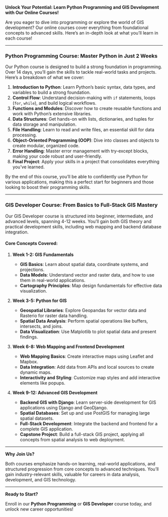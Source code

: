 **Unlock Your Potential: Learn Python Programming and GIS Development with Our Online Courses!**

Are you eager to dive into programming or explore the world of GIS development? Our online courses cover everything from foundational concepts to advanced skills. Here’s an in-depth look at what you’ll learn in each course!

---

### **Python Programming Course: Master Python in Just 2 Weeks**

Our Python course is designed to build a strong foundation in programming. Over 14 days, you’ll gain the skills to tackle real-world tasks and projects. Here’s a breakdown of what we cover:

1. **Introduction to Python**: Learn Python’s basic syntax, data types, and variables to build a strong foundation.
2. **Control Flow**: Understand decision-making with `if` statements, loops (`for`, `while`), and build logical workflows.
3. **Functions and Modules**: Discover how to create reusable functions and work with Python’s extensive libraries.
4. **Data Structures**: Get hands-on with lists, dictionaries, and tuples for data storage and manipulation.
5. **File Handling**: Learn to read and write files, an essential skill for data processing.
6. **Object-Oriented Programming (OOP)**: Dive into classes and objects to create modular, organized code.
7. **Error Handling**: Master error management with try-except blocks, making your code robust and user-friendly.
8. **Final Project**: Apply your skills in a project that consolidates everything you’ve learned.

By the end of this course, you’ll be able to confidently use Python for various applications, making this a perfect start for beginners and those looking to boost their programming skills.

---

### **GIS Developer Course: From Basics to Full-Stack GIS Mastery**

Our GIS Developer course is structured into beginner, intermediate, and advanced levels, spanning 4-12 weeks. You’ll gain both GIS theory and practical development skills, including web mapping and backend database integration.

#### **Core Concepts Covered**:

1. **Week 1-2: GIS Fundamentals**
   - **GIS Basics**: Learn about spatial data, coordinate systems, and projections.
   - **Data Models**: Understand vector and raster data, and how to use them in real-world applications.
   - **Cartography Principles**: Map design fundamentals for effective data visualization.

2. **Week 3-5: Python for GIS**
   - **Geospatial Libraries**: Explore Geopandas for vector data and Rasterio for raster data handling.
   - **Spatial Data Analysis**: Perform spatial operations like buffers, intersects, and joins.
   - **Data Visualization**: Use Matplotlib to plot spatial data and present findings.

3. **Week 6-8: Web Mapping and Frontend Development**
   - **Web Mapping Basics**: Create interactive maps using Leaflet and Mapbox.
   - **Data Integration**: Add data from APIs and local sources to create dynamic maps.
   - **Interactivity and Styling**: Customize map styles and add interactive elements like popups.

4. **Week 9-12: Advanced GIS Development**
   - **Backend GIS with Django**: Learn server-side development for GIS applications using Django and GeoDjango.
   - **Spatial Databases**: Set up and use PostGIS for managing large spatial datasets.
   - **Full-Stack Development**: Integrate the backend and frontend for a complete GIS application.
   - **Capstone Project**: Build a full-stack GIS project, applying all concepts from spatial analysis to web deployment.

---

**Why Join Us?**

Both courses emphasize hands-on learning, real-world applications, and structured progression from core concepts to advanced techniques. You’ll gain industry-relevant skills, valuable for careers in data analysis, development, and GIS technology.

---

**Ready to Start?**

Enroll in our **Python Programming** or **GIS Developer** course today, and unlock new career opportunities!
